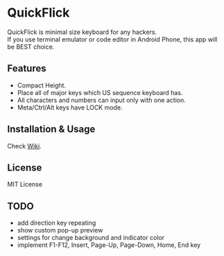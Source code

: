 # QuickFlick

QuickFlick is minimal size keyboard for any hackers.  
If you use terminal emulator or code editor in Android Phone, this app will be BEST choice.

## Features
* Compact Height.
* Place all of major keys which US sequence keyboard has.
* All characters and numbers can input only with one action.
* Meta/Ctrl/Alt keys have LOCK mode.

## Installation & Usage
Check [Wiki](https://github.com/rkbk60/QuickFlick/wiki/).

## License
MIT License

## TODO
* add direction key repeating
* show custom pop-up preview
* settings for change background and indicator color
* implement F1-F12, Insert, Page-Up, Page-Down, Home, End key

